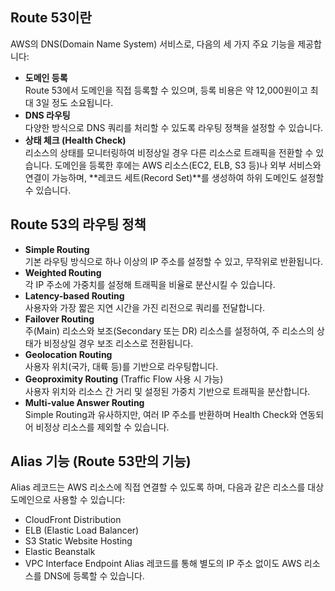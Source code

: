 ## Route 53이란
AWS의 DNS(Domain Name System) 서비스로, 다음의 세 가지 주요 기능을 제공합니다:
- **도메인 등록**  
  Route 53에서 도메인을 직접 등록할 수 있으며, 등록 비용은 약 12,000원이고 최대 3일 정도 소요됩니다.
- **DNS 라우팅**  
  다양한 방식으로 DNS 쿼리를 처리할 수 있도록 라우팅 정책을 설정할 수 있습니다.
- **상태 체크 (Health Check)**  
  리소스의 상태를 모니터링하여 비정상일 경우 다른 리소스로 트래픽을 전환할 수 있습니다.
도메인을 등록한 후에는 AWS 리소스(EC2, ELB, S3 등)나 외부 서비스와 연결이 가능하며, **레코드 세트(Record Set)**를 생성하여 하위 도메인도 설정할 수 있습니다.

## Route 53의 라우팅 정책
- **Simple Routing**  
  기본 라우팅 방식으로 하나 이상의 IP 주소를 설정할 수 있고, 무작위로 반환됩니다.
- **Weighted Routing**  
  각 IP 주소에 가중치를 설정해 트래픽을 비율로 분산시킬 수 있습니다.
- **Latency-based Routing**  
  사용자와 가장 짧은 지연 시간을 가진 리전으로 쿼리를 전달합니다.
- **Failover Routing**  
  주(Main) 리소스와 보조(Secondary 또는 DR) 리소스를 설정하여, 주 리소스의 상태가 비정상일 경우 보조 리소스로 전환됩니다.
- **Geolocation Routing**  
  사용자 위치(국가, 대륙 등)를 기반으로 라우팅합니다.
- **Geoproximity Routing** (Traffic Flow 사용 시 가능)  
  사용자 위치와 리소스 간 거리 및 설정된 가중치 기반으로 트래픽을 분산합니다.
- **Multi-value Answer Routing**  
  Simple Routing과 유사하지만, 여러 IP 주소를 반환하며 Health Check와 연동되어 비정상 리소스를 제외할 수 있습니다.

## Alias 기능 (Route 53만의 기능)
Alias 레코드는 AWS 리소스에 직접 연결할 수 있도록 하며, 다음과 같은 리소스를 대상 도메인으로 사용할 수 있습니다:
- CloudFront Distribution
- ELB (Elastic Load Balancer)
- S3 Static Website Hosting
- Elastic Beanstalk
- VPC Interface Endpoint
Alias 레코드를 통해 별도의 IP 주소 없이도 AWS 리소스를 DNS에 등록할 수 있습니다.
